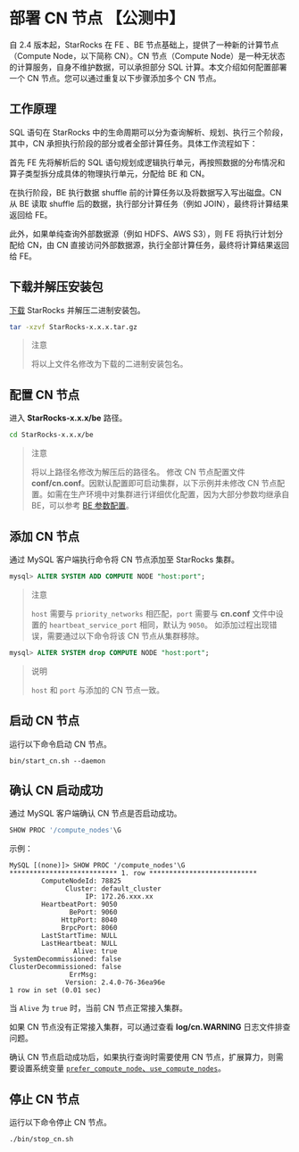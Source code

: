 # 部署 CN 节点 【公测中】

自 2.4 版本起，StarRocks 在 FE 、BE 节点基础上，提供了一种新的计算节点（Compute Node，以下简称 CN）。CN 节点（Compute Node）是一种无状态的计算服务，自身不维护数据，可以承担部分 SQL 计算。本文介绍如何配置部署一个 CN 节点。您可以通过重复以下步骤添加多个 CN 节点。

## 工作原理

SQL 语句在 StarRocks 中的生命周期可以分为查询解析、规划、执行三个阶段，其中，CN 承担执行阶段的部分或者全部计算任务。具体工作流程如下：

首先 FE 先将解析后的 SQL 语句规划成逻辑执行单元，再按照数据的分布情况和算子类型拆分成具体的物理执行单元，分配给 BE 和 CN。

在执行阶段，BE 执行数据 shuffle 前的计算任务以及将数据写入写出磁盘。CN 从 BE 读取 shuffle 后的数据，执行部分计算任务（例如 JOIN），最终将计算结果返回给 FE。

此外，如果单纯查询外部数据源（例如 HDFS、AWS S3），则 FE 将执行计划分配给 CN，由 CN 直接访问外部数据源，执行全部计算任务，最终将计算结果返回给 FE。

## 下载并解压安装包

[下载](https://www.mirrorship.cn/zh-CN/download/community) StarRocks 并解压二进制安装包。

```bash
tar -xzvf StarRocks-x.x.x.tar.gz
```

> 注意
>
> 将以上文件名修改为下载的二进制安装包名。

## 配置 CN 节点

进入 **StarRocks-x.x.x/be** 路径。

```bash
cd StarRocks-x.x.x/be
```

> 注意
>
> 将以上路径名修改为解压后的路径名。
修改 CN 节点配置文件 **conf/cn.conf**。因默认配置即可启动集群，以下示例并未修改 CN 节点配置。如需在生产环境中对集群进行详细优化配置，因为大部分参数均继承自 BE，可以参考 [BE 参数配置](../administration/Configuration.md#BE-参数配置)。

## 添加 CN 节点

通过 MySQL 客户端执行命令将 CN 节点添加至 StarRocks 集群。

```sql
mysql> ALTER SYSTEM ADD COMPUTE NODE "host:port";
```

> 注意
>
> `host` 需要与 `priority_networks` 相匹配，`port` 需要与 **cn.conf** 文件中设置的 `heartbeat_service_port` 相同，默认为 `9050`。
如添加过程出现错误，需要通过以下命令将该 CN 节点从集群移除。

```sql
mysql> ALTER SYSTEM drop COMPUTE NODE "host:port";
```

> 说明
>
> `host` 和 `port` 与添加的 CN 节点一致。

## 启动 CN 节点

运行以下命令启动 CN 节点。

```shell
bin/start_cn.sh --daemon
```

## 确认 CN 启动成功

通过 MySQL 客户端确认 CN 节点是否启动成功。

```sql
SHOW PROC '/compute_nodes'\G
```

示例：

```Plain Text
MySQL [(none)]> SHOW PROC '/compute_nodes'\G
*************************** 1. row ***************************
        ComputeNodeId: 78825
              Cluster: default_cluster
                   IP: 172.26.xxx.xx
        HeartbeatPort: 9050
               BePort: 9060
             HttpPort: 8040
             BrpcPort: 8060
        LastStartTime: NULL
        LastHeartbeat: NULL
                Alive: true
 SystemDecommissioned: false
ClusterDecommissioned: false
               ErrMsg: 
              Version: 2.4.0-76-36ea96e
1 row in set (0.01 sec)
```

当 `Alive` 为 `true` 时，当前 CN 节点正常接入集群。

如果 CN 节点没有正常接入集群，可以通过查看 **log/cn.WARNING** 日志文件排查问题。

确认 CN 节点启动成功后，如果执行查询时需要使用 CN 节点，扩展算力，则需要设置系统变量 [`prefer_compute_node`、`use_compute_nodes`](../reference/System_variable.md
)。

## 停止 CN 节点

运行以下命令停止 CN 节点。

```bash
./bin/stop_cn.sh
```
